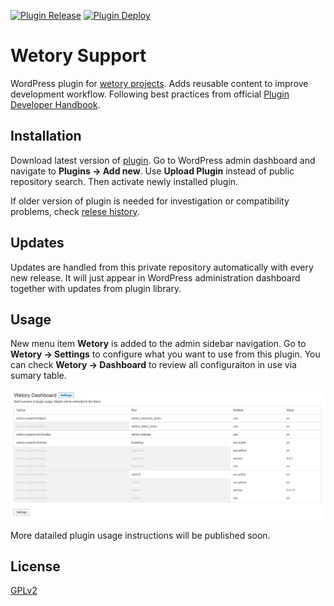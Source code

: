[![Plugin Release](https://github.com/wetory/wetory-support/actions/workflows/plugin-release.yml/badge.svg)](https://github.com/wetory/wetory-support/actions/workflows/plugin-release.yml) [![Plugin Deploy](https://github.com/wetory/wetory-support/actions/workflows/plugin-deploy.yml/badge.svg)](https://github.com/wetory/wetory-support/actions/workflows/plugin-deploy.yml)

# Wetory Support
WordPress plugin for [wetory projects](https://www.wetory.eu/projects/). Adds reusable content to improve development workflow. Following best practices from official [Plugin Developer Handbook](https://developer.wordpress.org/plugins/).

## Installation
Download latest version of [plugin](https://github.com/wetory/wetory-support/releases/latest/download/wetory-support.zip). Go to WordPress admin dashboard and navigate to **Plugins -> Add new**. Use **Upload Plugin** instead of public repository search. Then activate newly installed plugin. 

If older version of plugin is needed for investigation or compatibility problems, check [relese history](https://github.com/wetory/wetory-support/releases).

## Updates
Updates are handled from this private repository automatically with every new release. It will just appear in WordPress administration dashboard together with updates from plugin library. 

## Usage
New menu item **Wetory** is added to the admin sidebar navigation. Go to **Wetory -> Settings** to configure what you want to use from this plugin. You can check **Wetory -> Dashboard** to review all configuraiton in use via sumary table.

![Plugin dashboard screen](https://github.com/wetory/wetory-support/blob/master/public/images/dashboard-screen.png)

More datailed plugin usage instructions will be published soon.

## License
[GPLv2](http://www.gnu.org/licenses/gpl-2.0.html) 
